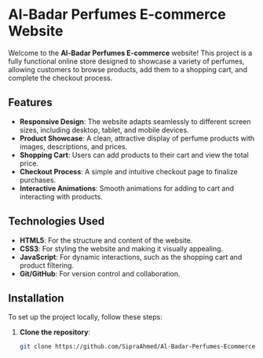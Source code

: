 # Al-Badar Perfumes E-commerce Website

Welcome to the **Al-Badar Perfumes E-commerce** website! This project is a fully functional online store designed to showcase a variety of perfumes, allowing customers to browse products, add them to a shopping cart, and complete the checkout process.

## Features

- **Responsive Design**: The website adapts seamlessly to different screen sizes, including desktop, tablet, and mobile devices.
- **Product Showcase**: A clean, attractive display of perfume products with images, descriptions, and prices.
- **Shopping Cart**: Users can add products to their cart and view the total price.
- **Checkout Process**: A simple and intuitive checkout page to finalize purchases.
- **Interactive Animations**: Smooth animations for adding to cart and interacting with products.

## Technologies Used

- **HTML5**: For the structure and content of the website.
- **CSS3**: For styling the website and making it visually appealing.
- **JavaScript**: For dynamic interactions, such as the shopping cart and product filtering.
- **Git/GitHub**: For version control and collaboration.

## Installation

To set up the project locally, follow these steps:

1. **Clone the repository**:
   ```bash
   git clone https://github.com/SipraAhmed/Al-Badar-Perfumes-Ecommerce.git
